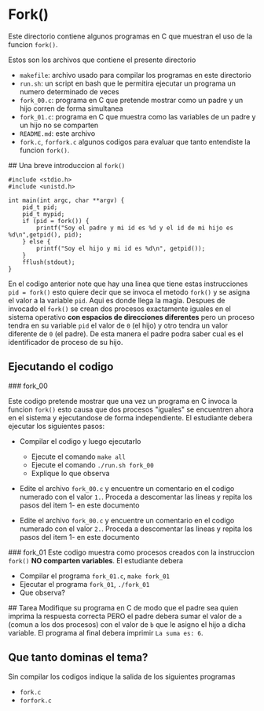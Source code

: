 # Fork()
Este directorio contiene algunos programas en C que muestran el uso de la
funcion `fork()`.

Estos son los archivos que contiene el presente directorio

- `makefile`: archivo usado para compilar los programas en este directorio
- `run.sh`: un script en bash que le permitira ejecutar un programa un numero 
determinado de veces
- `fork_00.c`: programa en C que pretende mostrar como un padre y un hijo corren 
de forma simultanea
- `fork_01.c`: programa en C que muestra como las variables de un padre y un hijo
no se comparten 
- `README.md`: este archivo
- `fork.c`, `forfork.c` algunos codigos para evaluar que tanto entendiste la funcion `fork()`.

## Una breve introduccion al `fork()`

	#include <stdio.h>
	#include <unistd.h>

	int main(int argc, char **argv) {
		pid_t pid;
		pid_t mypid;
		if (pid = fork()) {
			printf("Soy el padre y mi id es %d y el id de mi hijo es %d\n",getpid(), pid);
		} else {
			printf("Soy el hijo y mi id es %d\n", getpid());
		}
		fflush(stdout);
	}

En el codigo anterior note que hay una linea que tiene estas instrucciones `pid = fork()` esto quiere decir que se invoca el metodo `fork()` y se asigna el valor a la variable `pid`. 
Aqui es donde llega la magia. Despues de invocado el `fork()` se crean dos procesos exactamente iguales en el sistema operativo **con espacios de direcciones diferentes** pero un proceso tendra en su variable `pid` el valor de `0` (el hijo) y otro tendra un valor diferente de `0` (el padre). 
De esta manera el padre podra saber cual es el identificador de proceso de su hijo.

## Ejecutando el codigo
### fork\_00

Este codigo pretende mostrar que una vez un programa en C invoca la funcion `fork()` esto causa que dos procesos "iguales" se encuentren ahora en el sistema y ejecutandose de forma independiente.
El estudiante debera ejecutar los siguientes pasos:
- Compilar el codigo y luego ejecutarlo
	- Ejecute el comando `make all`
	- Ejecute el comando `./run.sh fork_00`
	- Explique lo que observa

- Edite el archivo `fork_00.c` y encuentre un comentario en el  codigo numerado
con el valor `1.`. Proceda a descomentar las lineas y repita los pasos del item
1- en este documento

- Edite el archivo `fork_00.c` y encuentre un comentario en el codigo numerado
con el valor `2.`. Proceda a descomentar las lineas y repita los pasos del item
1- en este documento

### fork\_01
Este codigo muestra como procesos creados con la instruccion `fork()` **NO 
comparten variables**. El estudiante debera 
- Compilar el programa `fork_01.c`, `make fork_01`
- Ejecutar el programa `fork_01`, `./fork_01`
- Que observa?

## Tarea
Modifique su programa en C de modo que el padre sea quien imprima la respuesta 
correcta PERO el padre debera sumar el valor de `a` (comun a los dos procesos) 
con el valor de `b` que le asigno el hijo a dicha variable. El programa al final
debera imprimir `La suma es: 6`.

## Que tanto dominas el tema?
Sin compilar los codigos indique la salida de los siguientes programas
- `fork.c`
- `forfork.c`
